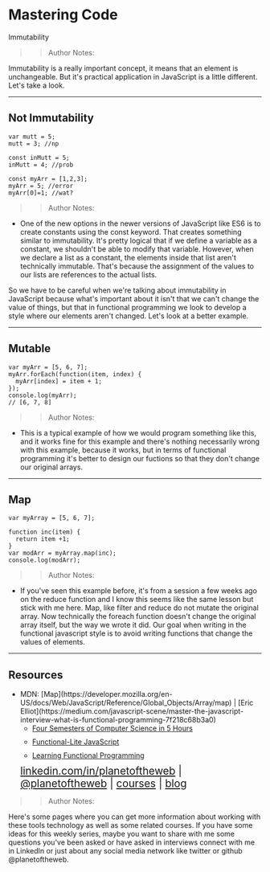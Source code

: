 <!-- .slide: data-state="title" -->

# Mastering Code
Immutability

> > Author Notes:

Immutability is a really important concept, it means that an element is unchangeable. But it's practical application in JavaScript is a little different. Let's take a look.

---

## Not Immutability

```
var mutt = 5;
mutt = 3; //np
  
const inMutt = 5;
inMutt = 4; //prob
  
const myArr = [1,2,3];
myArr = 5; //error
myArr[0]=1; //wat?
```

> > Author Notes:

- One of the new options in the newer versions of JavaScript like ES6 is to create constants using the const keyword. That creates something similar to immutability. It's pretty logical that if we define a variable as a constant, we shouldn't be able to modify that variable. However, when we declare a list as a constant, the elements inside that list aren't technically immutable.
That's because the assignment of the values to our lists are references to the actual lists.

So we have to be careful when we're talking about immutability in JavaScript because what's important about it isn't that we can't change the value of things, but that in functional programming we look to develop a style where our elements aren't changed. Let's look at a better example.

---

## Mutable

```
var myArr = [5, 6, 7];
myArr.forEach(function(item, index) {
  myArr[index] = item + 1;
});
console.log(myArr);
// [6, 7, 8]
```

> > Author Notes:

- This is a typical example of how we would program something like this, and it works fine for this example and there's nothing necessarily wrong with this example, because it works, but in terms of functional programming it's better to design our fuctions so that they don't change our original arrays.

---

## Map

```
var myArray = [5, 6, 7];

function inc(item) {
  return item +1;
}
var modArr = myArray.map(inc);
console.log(modArr);
```

> > Author Notes:

- If you've seen this example before, it's from a session a few weeks ago on the reduce function and I know this seems like the same lesson but stick with me here. Map, like filter and reduce do not mutate the original array. Now technically the foreach function doesn't change the original array itself, but the way we wrote it did. Our goal when writing in the functional javascript style is to avoid writing functions that change the values of elements.

---

## Resources
<ul>
  <li>MDN: [Map](https://developer.mozilla.org/en-US/docs/Web/JavaScript/Reference/Global_Objects/Array/map) | [Eric Elliot](https://medium.com/javascript-scene/master-the-javascript-interview-what-is-functional-programming-7f218c68b3a0)</li>

  <li style="list-style: none;">
    <ul>
      <li style="margin-bottom: 10px"><a href="https://www.linkedin.com/learning/four-semesters-of-computer-science-in-5-hours">Four Semesters of Computer Science in 5 Hours</a></li>
      <li style="margin-bottom: 10px"><a href="https://www.linkedin.com/learning/functional-lite-javascript">Functional-Lite JavaScript</a></li>
      <li style="margin-bottom: 10px"><a href="https://www.linkedin.com/learning/learning-functional-programming-with-javascript/what-is-functional-programming">Learning Functional Programming</a></li>
    </ul>
  </li>
  <li style="list-style: none; font-size: 1.3rem;"><a href="hhttps://www.linkedin.com/in/planetoftheweb">linkedin.com/in/planetoftheweb</a> | <a href="https://www.twitter.com/planetoftheweb">@planetoftheweb</a> | <a href="https://www.linkedin.com/learning/instructors/ray-villalobos">courses</a> | <a href="https://raybo.org">blog</a></li>
</ul>

> > Author Notes:

Here's some pages where you can get more information about working with these tools technology as well as some related courses. If you have some ideas for this weekly series, maybe you want to share with me some questions you've been asked or have asked in interviews connect with me in LinkedIn or just about any social media network like twitter or github @planetoftheweb.
